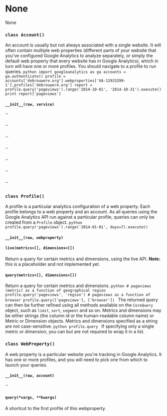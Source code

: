 # None

None


### `class Account()`

An account is usually but not always associated with a single  website. It will often contain multiple web properties  (different parts of your website that you've configured Google Analytics to analyze separately, or simply the default web property that every website has in Google Analytics),  which in turn will have one or more profiles. 
You should navigate to a profile to run queries. 
```python import googleanalytics as ga accounts = ga.authenticate() profile = accounts['debrouwere.org'].webproperties['UA-12933299-1'].profiles['debrouwere.org'] report = profile.query('pageviews').range('2014-10-01', '2014-10-31').execute() print report['pageviews'] ```


#### `__init__(raw, service)`




#### ``




#### ``




#### ``




#### ``




#### ``




#### ``




#### ``






### `class Profile()`

A profile is a particular analytics configuration of a web property. Each profile belongs to a web property and an account. As all  queries using the Google Analytics API run against a particular profile, queries can only be created from a `Profile` object. 
```python profile.query('pageviews').range('2014-01-01', days=7).execute() ```


#### `__init__(raw, webproperty)`




#### `live(metrics=[], dimensions=[])`

Return a query for certain metrics and dimensions, using the live API. 
**Note:** this is a placeholder and not implemented yet.


#### `query(metrics=[], dimensions=[])`

Return a query for certain metrics and dimensions. 
```python # pageviews (metric) as a function of geographical region profile.query('pageviews', 'region') # pageviews as a function of browser profile.query(['pageviews'], ['browser']) ``` 
The returned query can then be further refined using  all methods available on the `CoreQuery` object, such as  `limit`, `sort`, `segment` and so on. 
Metrics and dimensions may be either strings (the column id or the human-readable column name) or Metric or Dimension  objects. 
Metrics and dimensions specified as a string are not case-sensitive. 
```python profile.query ``` 
If specifying only a single metric or dimension, you can  but are not required to wrap it in a list.




### `class WebProperty()`

A web property is a particular website you're tracking in Google Analytics. It has one or more profiles, and you will need to pick one from which to  launch your queries.


#### `__init__(raw, account)`




#### ``




#### `query(*vargs, **kwargs)`

A shortcut to the first profile of this webproperty.




